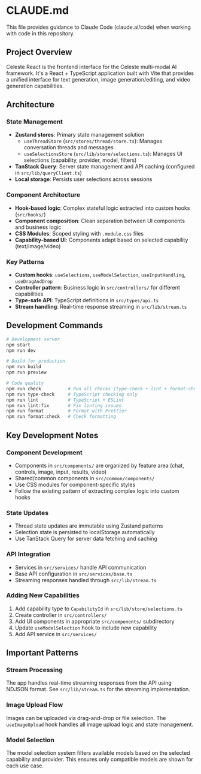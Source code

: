 # CLAUDE.md

This file provides guidance to Claude Code (claude.ai/code) when working with code in this repository.

## Project Overview

Celeste React is the frontend interface for the Celeste multi-modal AI framework. It's a React + TypeScript application built with Vite that provides a unified interface for text generation, image generation/editing, and video generation capabilities.

## Architecture

### State Management

- **Zustand stores**: Primary state management solution
  - `useThreadStore` (`src/stores/thread/store.ts`): Manages conversation threads and messages
  - `useSelectionsStore` (`src/lib/store/selections.ts`): Manages UI selections (capability, provider, model, filters)
- **TanStack Query**: Server state management and API caching (configured in `src/lib/queryClient.ts`)
- **Local storage**: Persists user selections across sessions

### Component Architecture

- **Hook-based logic**: Complex stateful logic extracted into custom hooks (`src/hooks/`)
- **Component composition**: Clean separation between UI components and business logic
- **CSS Modules**: Scoped styling with `.module.css` files
- **Capability-based UI**: Components adapt based on selected capability (text/image/video)

### Key Patterns

- **Custom hooks**: `useSelections`, `useModelSelection`, `useInputHandling`, `useDragAndDrop`
- **Controller pattern**: Business logic in `src/controllers/` for different capabilities
- **Type-safe API**: TypeScript definitions in `src/types/api.ts`
- **Stream handling**: Real-time response streaming in `src/lib/stream.ts`

## Development Commands

```bash
# Development server
npm start
npm run dev

# Build for production
npm run build
npm run preview

# Code quality
npm run check          # Run all checks (type-check + lint + format:check)
npm run type-check     # TypeScript checking only
npm run lint           # TypeScript + ESLint
npm run lint:fix       # Fix linting issues
npm run format         # Format with Prettier
npm run format:check   # Check formatting
```

## Key Development Notes

### Component Development

- Components in `src/components/` are organized by feature area (chat, controls, image, input, results, video)
- Shared/common components in `src/common/components/`
- Use CSS modules for component-specific styles
- Follow the existing pattern of extracting complex logic into custom hooks

### State Updates

- Thread state updates are immutable using Zustand patterns
- Selection state is persisted to localStorage automatically
- Use TanStack Query for server data fetching and caching

### API Integration

- Services in `src/services/` handle API communication
- Base API configuration in `src/services/base.ts`
- Streaming responses handled through `src/lib/stream.ts`

### Adding New Capabilities

1. Add capability type to `CapabilityId` in `src/lib/store/selections.ts`
2. Create controller in `src/controllers/`
3. Add UI components in appropriate `src/components/` subdirectory
4. Update `useModelSelection` hook to include new capability
5. Add API service in `src/services/`

## Important Patterns

### Stream Processing

The app handles real-time streaming responses from the API using NDJSON format. See `src/lib/stream.ts` for the streaming implementation.

### Image Upload Flow

Images can be uploaded via drag-and-drop or file selection. The `useImageUpload` hook handles all image upload logic and state management.

### Model Selection

The model selection system filters available models based on the selected capability and provider. This ensures only compatible models are shown for each use case.
